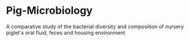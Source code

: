 # Pig-Microbiology
A comparative study of the bacterial diversity and composition of nursery piglet's oral fluid, feces and housing environment 
